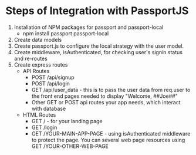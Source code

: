 # Steps of Integration with PassportJS

1. Installation of NPM packages for passport and passport-local
    * npm install passport passport-local
2. Create data models
3. Create passport.js to configure the local strategy with the user model.
4. Create middleware, isAuthenticated, for checking user's signin status and re-routes
5. Create express routes
    * API Routes
        * POST /api/signup
        * POST /api/login
        * GET /api/user_data - this is to pass the user data from req.user to the front end pages needed to display "Welcome, ##Joe##"
        * Other GET or POST api routes your app needs, which interact with database
    * HTML Routes
        * GET / - for your landing page
        * GET /login
        * GET /YOUR-MAIN-APP-PAGE  -  using isAuthenticated middleware to protect the page. You can several web page resources using GET /YOUR-OTHER-WEB-PAGE



